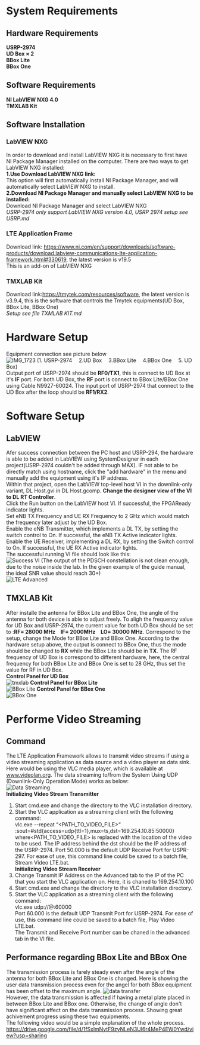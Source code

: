 # System Requirements
## Hardware Requirements
**USRP-2974**\
**UD Box $\times$ 2**\
**BBox Lite**\
**BBox One**
## Software Requirements
**NI LabVIEW NXG 4.0**\
**TMXLAB Kit**
## Software Installation
### LabVIEW NXG
In order to download and install LabVIEW NXG it is necessary to first have NI Package Manager installed on the computer. There are two ways to get LabVIEW NXG installed:\
**1.Use Download LabVIEW NXG link:**\
This option will first automatically install NI Package Manager, and will automatically select LabVIEW NXG to install.\
**2.Download NI Package Manager and manually select LabVIEW NXG to be installed:**\
Download NI Package Manager and select LabVIEW NXG\
*USRP-2974 only support LabVIEW NXG version 4.0, USRP 2974 setup see USRP.md*
### LTE Application Frame
Download link: https://www.ni.com/en/support/downloads/software-products/download.labview-communications-lte-application-framework.html#330619, the latest version is v19.5\
This is an add-on of LabVIEW NXG
### TMXLAB Kit
Download link:https://tmytek.com/resources/software, the latest version is v3.9.4, this is the software that controls the Tmytek equipments(UD Box, BBox Lite, BBox One)\
*Setup see file TXMLAB KIT.md*
# Hardware Setup
Equipment connection see picture below\
![IMG_1723](https://github.com/XueShannon/AISECLAB_mmWave/assets/82636876/00526ad6-aea5-48de-be89-144eed236af2)
(1. USRP-2974 &emsp;2.UD Box &emsp;3.BBox Lite &emsp;4.BBox One &emsp;5. UD Box)\
Output port of USRP-2974 should be **RF0/TX1**, this is connect to UD Box at it's **IF** port. For both UD Box, the **RF** port is connect to BBox Lite/BBox One using Cable N9927-60024. The input port of USRP-2974 that connect to the UD Box after the loop should be **RF1/RX2**.
# Software Setup
## LabVIEW
Afer success connection between the PC host and USRP-294, the hardware is able to be added in LabVIEW using SystemDesigner in each project(USRP-2974 couldn't be added through MAX). IF not able to be directly match using hostname, click the "add hardware" in the menu and manually add the equipment using it's IP address.\
Within that project, open the LabVIEW top-level host VI in the downlink-only variant, DL Host.gvi in DL Host.gcomp. **Change the designer view of the VI to DL RT Controller**.\
Click the Run button on the LabVIEW host VI. If successful, the FPGAReady indicator lights.\
Set eNB TX Frequency and  UE RX Frequency to 2 GHz which would match the frequency later adjust by the UD Box.\
Enable the eNB Transmitter, which implements a DL TX, by setting the switch control to On. If successful, the eNB TX Active indicator lights.\
Enable the UE Receiver, implementing a DL RX, by setting the Switch control to On. If successful, the UE RX Active indicator lights.\
The successful running VI file should look like this:\
![Success VI](https://github.com/XueShannon/AISECLAB_mmWave/assets/82636876/44ec4b88-10c1-4243-a99c-66d2465295cb)
(The output of the PDSCH constellation is not clean enough, due to the noise inside the lab. In the given example of the guide manual, the ideal SNR value should reach 30+)\
![LTE Advanced](https://github.com/XueShannon/AISECLAB_mmWave/assets/82636876/06374de4-5ad8-49fa-ab56-277045ac608a)
## TMXLAB Kit
After installe the antenna for BBox Lite and BBox One, the angle of the antenna for both device is able to adjust freely. To aligh the frequency value for UD Box and USRP-2974, the current value for both UD Box should be set to :**RF= 28000 MHz**&emsp;**IF= 2000MHz**&emsp;**LO= 30000 MHz**. Correspond to the setup, change the Mode for BBox Lite and BBox One. According to the hardware setup above, the output is connect to BBox One, thus the mode should be changed to **RX** while the BBox Lite should be in **TX**. The RF frequency of UD Box is correspond to different hardware, here, the central frequency for both BBox Lite and BBox One is set to 28 GHz, thus set the value for RF in UD Box.\
**Control Panel for UD Box**\
![tmxlab](https://github.com/XueShannon/AISECLAB_mmWave/assets/82636876/e9583796-6828-4e25-b0e2-9b12a67d32ab)
**Control Panel for BBox Lite**\
![BBox Lite](https://github.com/XueShannon/AISECLAB_mmWave/assets/82636876/614e6c17-247a-4290-a359-47c818e27b14)
**Control Panel for BBox One**\
![BBox One](https://github.com/XueShannon/AISECLAB_mmWave/assets/82636876/dc2aba3b-58aa-4414-9ed5-e9f11e54923e)
# Performe Video Streaming
## Command
The LTE Application Framework allows to transmit video streams if using a video streaming application as data source and a video player as data sink. Here would be using the VLC media player, which is available at www.videolan.org.  The data streaming to/from the System Using UDP (Downlink-Only Operation Mode) works as below:\
![Data Streaming](https://github.com/XueShannon/AISECLAB_mmWave/assets/82636876/bd9fcd21-fb58-40e9-ab10-6f89b18602c7)\
**Initializing Video Stream Transmitter**
1. Start cmd.exe and change the directory to the VLC installation directory.
2. Start the VLC application as a streaming client with the following command:\
vlc.exe --repeat “<PATH_TO_VIDEO_FILE>“\
:sout=#std{access=udp{ttl=1},mux=ts,dst=169.254.10.85:50000}\
 where<PATH_TO_VIDEO_FILE> is replaced with the location of the video to be used. The IP address behind the dst should be the IP address of the USRP-2974.
Port 50.000 is the default UDP Receive Port for USPR-297. For ease of use, this command line could be saved to a batch file, Stream Video LTE.bat.\
**Initializing Video Stream Receiver**
1. Change Transmit IP Address on the Advanced tab to the IP of the PC that you start the VLC application on. Here, it is chaned to 169.254.10.100
2. Start cmd.exe and change the directory to the VLC installation directory.
3. Start the VLC application as a streaming client with the following command:\
vlc.exe udp://@:60000\
Port 60.000 is the default UDP Transmit Port for USRP-2974. For ease of use, this command line could be saved to a batch file, Play Video LTE.bat.\
The Transmit and Receive Port number can be chaned in the advanced tab in the VI file.
## Performance regarding BBox Lite and BBox One
The transmission process is farely steady even after the angle of the antenna for both BBox Lite and BBox One is changed. Here is showing the user data transmission process even for the angel for both BBox equipment has been offset to the maximum angle.
![data transfer](https://github.com/XueShannon/AISECLAB_mmWave/assets/82636876/bddeed8c-ce65-4237-8766-c1bdd06aa64c)\
However, the data transmission is affected if having a metal plate placed in between BBox Lite and BBox one. Otherwise, the change of angle don't have significant affect on the data transmission process. Showing great achivement progress using these two equipments.\
The following video would be a simple explanation of the whole process.\
https://drive.google.com/file/d/1fSxlmNytF9zyNLeN3Ul6r4MeP4EW0Ywd/view?usp=sharing
